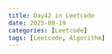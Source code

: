 ```yaml
---
title: Day42 in Leetcode
date: 2025-08-19
categories: [Leetcode]
tags: [Leetcode, Algorithm]
---
```

